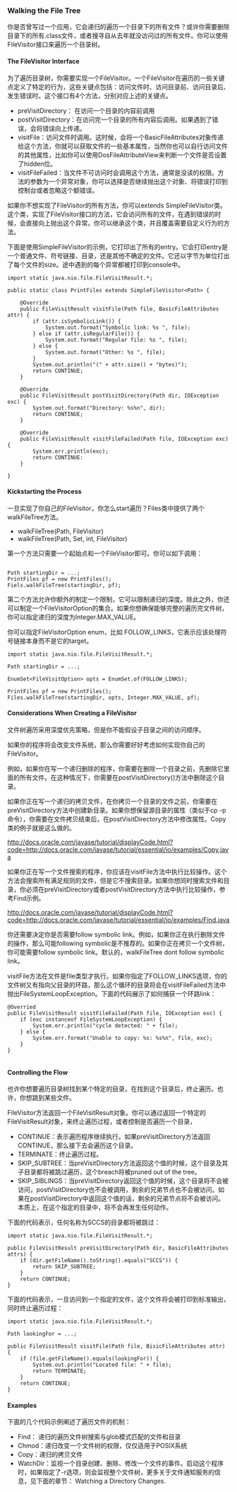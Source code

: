 ### Walking the File Tree

你是否曾写过一个应用，它会递归的遍历一个目录下的所有文件？或许你需要删除目录下的所有.class文件，或者搜寻自从去年就没访问过的所有文件。你可以使用FileVisitor接口来遍历一个目录树。


#### The FileVisitor Interface

为了遍历目录树，你需要实现一个FileVisitor。一个FileVisitor在遍历的一些关键点定义了特定的行为，这些关键点包括：访问文件时、访问目录前、访问目录后、发生错误时。这个接口有4个方法，分别对应上述的关键点。


* preVisitDirectory： 在访问一个目录的内容前调用
* postVisitDirectory：在访问完一个目录的所有内容后调用。如果遇到了错误，会将错误向上传递。
* visitFile：访问文件时调用。这时候，会将一个BasicFileAttributes对象传递给这个方法，你就可以获取文件的一些基本属性，当然你也可以自行访问文件的其他属性，比如你可以使用DosFileAttributeView来判断一个文件是否设置了hidden位。
* visitFileFailed：当文件不可访问时会调用这个方法，通常是没读的权限。方法的参数为一个异常对象，你可以选择是否继续抛出这个对象、将错误打印到控制台或者忽略这个额错误。


如果你不想实现了FileVisitor的所有方法，你可以extends SimpleFileVisitor类。这个类，实现了FileVisitor接口的方法，它会访问所有的文件，在遇到错误的时候，会直接向上抛出这个异常。你可以继承这个类，并且覆盖需要自定义行为的方法。


下面是使用SimpleFileVisitor的示例，它打印出了所有的entry。它会打印entry是一个普通文件、符号链接、目录，还是其他不确定的文件。它还以字节为单位打出了每个文件的size。途中遇到的每个异常都被打印到console中。


```
import static java.nio.file.FileVisitResult.*;

public static class PrintFiles extends SimpleFileVisitor<Path> {

	@Override
	public FileVisitResult visitFile(Path file, BasicFileAttributes attr) {
		if (attr.isSymbolicLink()) {
			System.out.format("Symbolic link: %s ", file);
		} else if (attr.isRegularFile()) {
			System.out.format("Regular file: %s ", file);
		} else {
			System.out.format("Other: %s ", file);
		}
		System.out.println("(" + attr.size() + "bytes)");
		return CONTINUE;
	}
	
	@Override
	public FileVisitResult postVisitDirectory(Path dir, IOException exc) {
		System.out.format("Directory: %s%n", dir);
		return CONTINUE;
	}
	
	@Override
	public FileVisitResult visitFileFailed(Path file, IOException exc) {
		System.err.println(exc);
		return CONTINUE:
	}
	
}

```


#### Kickstarting the Process

一旦实现了你自己的FileVisitor，你怎么start遍历？Files类中提供了两个walkFileTree方法。

* walkFileTree(Path, FileVisitor)
* walkFileTree(Path, Set<FileVisitorOption>, int, FileVisitor)


第一个方法只需要一个起始点和一个FileVisitor即可。你可以如下调用：

```

Path startingDir = ...;
PrintFiles pf = new PrintFiles();
Fiels.walkFileTree(startingDir, pf);

```

第二个方法允许你额外的制定一个限制，它可以限制递归的深度。除此之外，你还可以制定一个FileVisitorOption的集合。如果你想确保能够完整的遍历完文件树，你可以指定递归的深度为Integer.MAX_VALUE。


你可以指定FileVisitorOption enum，比如 FOLLOW_LINKS，它表示应该处理符号链接本身而不是它的target。


```
import static java.nio.file.FileVisitResult.*;

Path startingDir = ...;

EnumSet<FileVisitOption> opts = EnumSet.of(FOLLOW_LINKS);

PrintFiles pf = new PrintFiles();
Files.walkFileTree(startingDir, opts, Integer.MAX_VALUE, pf);

```


#### Considerations When Creating a FileVisitor


文件树遍历采用深度优先策略，但是你不能假设子目录之间的访问顺序。

如果你的程序将会改变文件系统，那么你需要好好考虑如何实现你自己的FileVisitor。

例如，如果你在写一个递归删除的程序，你需要在删除一个目录之前，先删除它里面的所有文件。在这种情况下，你需要在postVisitDirectory()方法中删除这个目录。


如果你正在写一个递归的拷贝文件，在你拷贝一个目录的文件之前，你需要在preVisitDirectory方法中创建新目录。如果你想保留源目录的属性（类似于cp -p命令），你需要在文件拷贝结束后，在postVisitDirectory方法中修改属性。Copy类的例子就是这么做的。

http://docs.oracle.com/javase/tutorial/displayCode.html?code=http://docs.oracle.com/javase/tutorial/essential/io/examples/Copy.java

如果你正在写一个文件搜索的程序，你应该在visitFile方法中执行比较操作。这个方法会搜索所有满足规则的文件，但是它不搜索目录。如果你想同时搜索文件和目录，你必须在preVisitDirectory或者postVisitDirectory方法中执行比较操作，参考Find示例。 

http://docs.oracle.com/javase/tutorial/displayCode.html?code=http://docs.oracle.com/javase/tutorial/essential/io/examples/Find.java



你还需要决定你是否需要follow symbolic link。例如，如果你正在执行删除文件的操作，那么可能following symbolic是不推荐的。如果你正在拷贝一个文件树，你可能需要follow symbolic link。默认的，walkFileTree dont follow symbolic link。


visitFile方法在文件是file类型才执行。如果你指定了FOLLOW_LINKS选项，你的文件树又有指向父目录的环路，那么这个循环的目录将会在visitFileFailed方法中抛出FileSystemLoopException。下面的代码展示了如何捕获一个环路link：

```
@Overried
public FileVisitResult visitFileFailed(Path file, IOException exc) {
	if (exc instanceof FileSystemLoopException) {
		System.err.println("cycle detected: " + file);
	} else {
		System.err.format("Unable to copy: %s: %s%n", file, exc);
	}
}


```


#### Controlling the Flow

也许你想要遍历目录树找到某个特定的目录，在找到这个目录后，终止遍历。也许，你想跳到某些文件。

FileVisitor方法返回一个FileVisitResult对象。你可以通过返回一个特定的FileVisitResult对象，来终止遍历过程，或者控制是否遍历一个目录，


* CONTINUE：表示遍历程序继续执行。如果preVisitDirectory方法返回CONTINUE，那么接下去会遍历这个目录。
* TERMINATE：终止遍历过程。
* SKIP_SUBTREE：当preVisitDirectory方法返回这个值的时候，这个目录及其子目录都将被跳过遍历，这个breach将被pruned out of the tree。
* SKIP_SIBLINGS：当preVisitDirectory返回这个值的时候，这个目录将不会被访问，postVisitDirectory也不会被调用，剩余的兄弟节点也不会被访问。如果在postVisitDirectory中返回这个值的话，剩余的兄弟节点将不会被访问。本质上，在这个指定的目录中，将不会再发生任何动作。

下面的代码表示，任何名称为SCCS的目录都将被跳过：

```
import static java.nio.file.FileVisitResult.*;

public FileVisitResult preVisitDirectory(Path dir, BasicFileAttributes attrs) {
	if (dir.getFileName().toString().equals("SCCS")) {
		return SKIP_SUBTREE;
	}
	return CONTINUE;
}

```


下面的代码表示，一旦访问到一个指定的文件，这个文件将会被打印到标准输出，同时终止遍历过程：


```
import static java.nio.file.FileVisitResult.*;

Path lookingFor = ...;

public FileVisitResult visitFile(Path file, BisicFileAttributes attr) {
	if (file.getFileName().equals(lookingFor)) {
		System.out.println("Located file: " + file);
		return TERMINATE;
	}
	return CONTINUE;
}

```

#### Examples


下面的几个代码示例阐述了遍历文件的机制：

* Find： 递归的遍历文件树搜索与glob模式匹配的文件和目录
* Chmod：递归改变一个文件树的权限，仅仅适用于POSIX系统
* Copy：递归的拷贝文件
* WatchDir：监视一个目录创建、删除、修改一个文件的事件。启动这个程序时，如果指定了-r选项，则会监视整个文件树，更多关于文件通知服务的信息，见下面的章节： Watching a Directory Changes.






























